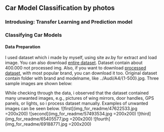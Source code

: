## Car Model Classification by photos

### Introdusing: Transfer Learning and Prediction model

### Classifying Car Models

#### Data Preparation
I used dataset which i made by myself, using site av.by for extract and load image. You can also download [entire dataset](https://github.com/bl4dylion4ik/car_photo_prediction). Dataset contain about 400.000 not processed img.
Also, if you want to download [processed dataset](https://github.com/bl4dylion4ik/car_photo_prediction), with most popular brand, you can download it too.
Original dataset contain folder with brand and modelname, like ../Audi/A4/{1-500}.jpg. Three sample images are shown below:


While checking through the data, i observed that the dataset contained many unwanted images, e.g., pictures of wing mirrors, door handles, GPS panels, or lights, so i process dataset manually.
Examples of unwanted images can be seen below.
![first](img_for_readme/47622533.jpg =200x200)
![second](img_for_readme/57493534.jpg =200x200)
![third](img_for_readme/65405577.jpg =200x200)
![fourth](img_for_readme/69188771.jpg =200x200)
